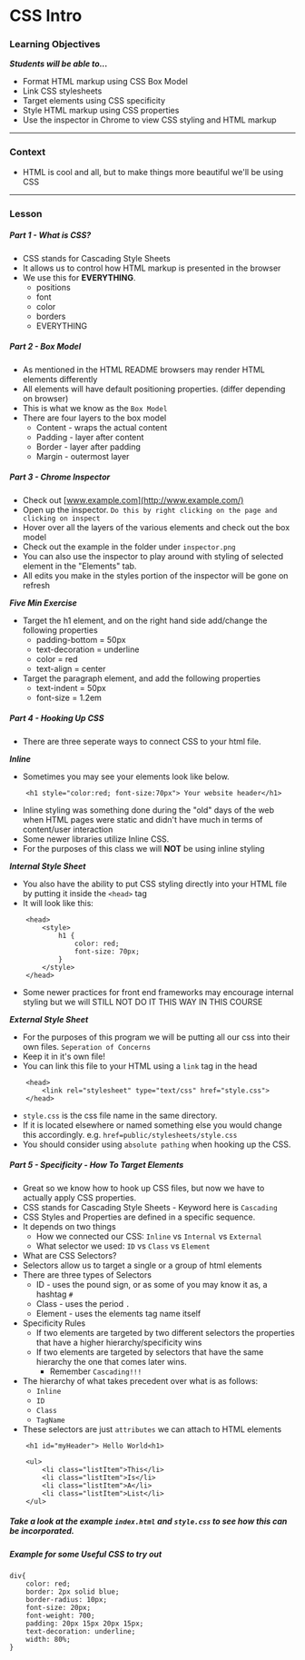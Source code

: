 # CSS Intro

### Learning Objectives
***Students will be able to...***

* Format HTML markup using CSS Box Model
* Link CSS stylesheets
* Target elements using CSS specificity
* Style HTML markup using CSS properties
* Use the inspector in Chrome to view CSS styling and HTML markup

---
### Context

* HTML is cool and all, but to make things more beautiful we'll be using CSS

---
### Lesson

##### Part 1 - What is CSS?

* CSS stands for Cascading Style Sheets
* It allows us to control how HTML markup is presented in the browser
* We use this for **EVERYTHING**. 
	* positions
	* font
	* color
	* borders
	* EVERYTHING	

##### Part 2 - Box Model

* As mentioned in the HTML README browsers may render HTML elements differently
* All elements will have default positioning properties. (differ depending on browser)
* This is what we know as the `Box Model`
* There are four layers to the box model
	* Content - wraps the actual content
	* Padding - layer after content
	* Border - layer after padding
	* Margin - outermost layer

##### Part 3 - Chrome Inspector

* Check out [www.example.com](http://www.example.com/)
* Open up the inspector. `Do this by right clicking on the page and clicking on inspect`
* Hover over all the layers of the various elements and check out the box model
* Check out the example in the folder under `inspector.png`
* You can also use the inspector to play around with styling of selected element in the "Elements" tab. 
* All edits you make in the styles portion of the inspector will be gone on refresh

***Five Min Exercise***

* Target the h1 element, and on the right hand side add/change the following properties
	* padding-bottom = 50px
	* text-decoration = underline
	* color = red
	* text-align = center
* Target the paragraph element, and add the following properties
	* text-indent = 50px
	* font-size = 1.2em

##### Part 4 - Hooking Up CSS

* There are three seperate ways to connect CSS to your html file.

***Inline***

* Sometimes you may see your elements look like below. 

```
	<h1 style="color:red; font-size:70px"> Your website header</h1>
```
* Inline styling was something done during the "old" days of the web when HTML pages were static and didn't have much in terms of content/user interaction
* Some newer libraries utilize Inline CSS. 
* For the purposes of this class we will **NOT** be using inline styling

***Internal Style Sheet***

* You also have the ability to put CSS styling directly into your HTML file by putting it inside the `<head>` tag
* It will look like this:

```
	<head>
		<style>
			h1 {
				color: red;
				font-size: 70px;
			}
		</style>
	</head>
```
* Some newer practices for front end frameworks may encourage internal styling but we will STILL NOT DO IT THIS WAY IN THIS COURSE

***External Style Sheet***

* For the purposes of this program we will be putting all our css into their own files. `Seperation of Concerns`
* Keep it in it's own file!
* You can link this file to your HTML using a `link` tag in the head

```
	<head>
		<link rel="stylesheet" type="text/css" href="style.css">
	</head>
```
* `style.css` is the css file name in the same directory. 
* If it is located elsewhere or named something else you would change this accordingly. e.g. `href=public/stylesheets/style.css`
* You should consider using `absolute pathing` when hooking up the CSS. 

##### Part 5 - Specificity - How To Target Elements

* Great so we know how to hook up CSS files, but now we have to actually apply CSS properties.
* CSS stands for Cascading Style Sheets - Keyword here is `Cascading`
* CSS Styles and Properties are defined in a specific sequence.
* It depends on two things
	* How we connected our CSS: `Inline` vs `Internal` vs `External`
	* What selector we used: `ID` vs `Class` vs `Element`
* What are CSS Selectors?
* Selectors allow us to target a single or a group of html elements
* There are three types of Selectors
	* ID - uses the pound sign, or as some of you may know it as, a hashtag `#`
	* Class - uses the period `.`
	* Element - uses the elements tag name itself
* Specificity Rules
	* If two elements are targeted by two different selectors the properties that have a higher hierarchy/specificity wins
	* If two elements are targeted by selectors that have the same hierarchy the one that comes later wins.
		* Remember `Cascading!!!`
* The hierarchy of what takes precedent over what is as follows:
	* `Inline`
	* `ID`
	* `Class`
	* `TagName`
* These selectors are just `attributes` we can attach to HTML elements

```
	<h1 id="myHeader"> Hello World<h1>
	
	<ul>
		<li class="listItem">This</li>
		<li class="listItem">Is</li>
		<li class="listItem">A</li>
		<li class="listItem">List</li>
	</ul>
```

	
##### Take a look at the example `index.html` and `style.css` to see how this can be incorporated.

##### Example for some Useful CSS to try out

```
div{
	color: red;
	border: 2px solid blue;
	border-radius: 10px;
	font-size: 20px;
	font-weight: 700;
	padding: 20px 15px 20px 15px;
	text-decoration: underline;
	width: 80%;
}
```

